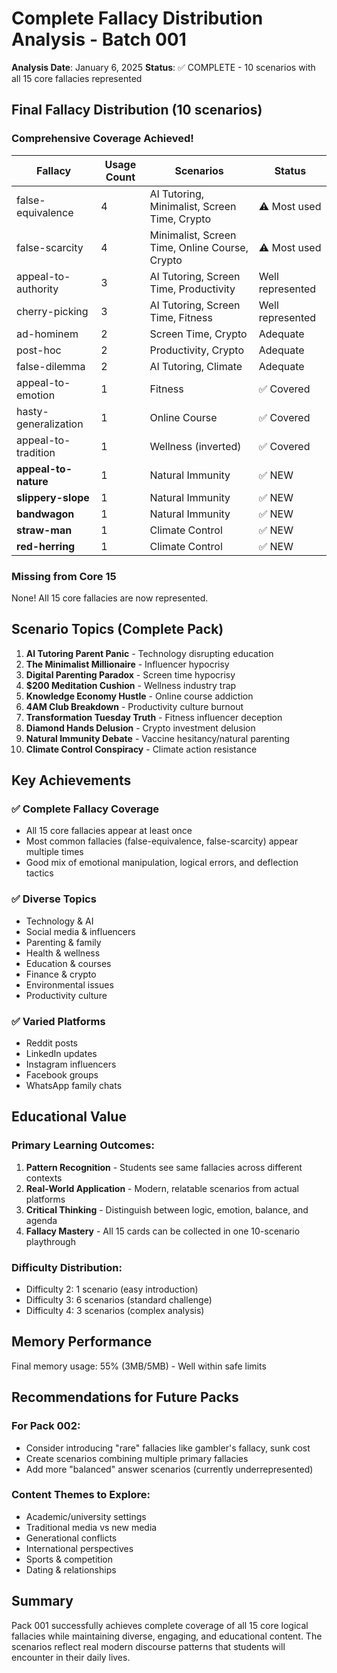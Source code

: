 # Complete Fallacy Distribution Analysis - Batch 001
**Analysis Date**: January 6, 2025
**Status**: ✅ COMPLETE - 10 scenarios with all 15 core fallacies represented

## Final Fallacy Distribution (10 scenarios)

### Comprehensive Coverage Achieved! 

| Fallacy | Usage Count | Scenarios | Status |
|---------|-------------|-----------|---------|
| false-equivalence | 4 | AI Tutoring, Minimalist, Screen Time, Crypto | ⚠️ Most used |
| false-scarcity | 4 | Minimalist, Screen Time, Online Course, Crypto | ⚠️ Most used |
| appeal-to-authority | 3 | AI Tutoring, Screen Time, Productivity | Well represented |
| cherry-picking | 3 | AI Tutoring, Screen Time, Fitness | Well represented |
| ad-hominem | 2 | Screen Time, Crypto | Adequate |
| post-hoc | 2 | Productivity, Crypto | Adequate |
| false-dilemma | 2 | AI Tutoring, Climate | Adequate |
| appeal-to-emotion | 1 | Fitness | ✅ Covered |
| hasty-generalization | 1 | Online Course | ✅ Covered |
| appeal-to-tradition | 1 | Wellness (inverted) | ✅ Covered |
| **appeal-to-nature** | 1 | Natural Immunity | ✅ NEW |
| **slippery-slope** | 1 | Natural Immunity | ✅ NEW |
| **bandwagon** | 1 | Natural Immunity | ✅ NEW |
| **straw-man** | 1 | Climate Control | ✅ NEW |
| **red-herring** | 1 | Climate Control | ✅ NEW |

### Missing from Core 15
None! All 15 core fallacies are now represented.

## Scenario Topics (Complete Pack)

1. **AI Tutoring Parent Panic** - Technology disrupting education
2. **The Minimalist Millionaire** - Influencer hypocrisy
3. **Digital Parenting Paradox** - Screen time hypocrisy
4. **$200 Meditation Cushion** - Wellness industry trap
5. **Knowledge Economy Hustle** - Online course addiction
6. **4AM Club Breakdown** - Productivity culture burnout
7. **Transformation Tuesday Truth** - Fitness influencer deception
8. **Diamond Hands Delusion** - Crypto investment delusion
9. **Natural Immunity Debate** - Vaccine hesitancy/natural parenting
10. **Climate Control Conspiracy** - Climate action resistance

## Key Achievements

### ✅ Complete Fallacy Coverage
- All 15 core fallacies appear at least once
- Most common fallacies (false-equivalence, false-scarcity) appear multiple times
- Good mix of emotional manipulation, logical errors, and deflection tactics

### ✅ Diverse Topics
- Technology & AI
- Social media & influencers
- Parenting & family
- Health & wellness
- Education & courses
- Finance & crypto
- Environmental issues
- Productivity culture

### ✅ Varied Platforms
- Reddit posts
- LinkedIn updates
- Instagram influencers
- Facebook groups
- WhatsApp family chats

## Educational Value

### Primary Learning Outcomes:
1. **Pattern Recognition** - Students see same fallacies across different contexts
2. **Real-World Application** - Modern, relatable scenarios from actual platforms
3. **Critical Thinking** - Distinguish between logic, emotion, balance, and agenda
4. **Fallacy Mastery** - All 15 cards can be collected in one 10-scenario playthrough

### Difficulty Distribution:
- Difficulty 2: 1 scenario (easy introduction)
- Difficulty 3: 6 scenarios (standard challenge)
- Difficulty 4: 3 scenarios (complex analysis)

## Memory Performance
Final memory usage: 55% (3MB/5MB) - Well within safe limits

## Recommendations for Future Packs

### For Pack 002:
- Consider introducing "rare" fallacies like gambler's fallacy, sunk cost
- Create scenarios combining multiple primary fallacies
- Add more "balanced" answer scenarios (currently underrepresented)

### Content Themes to Explore:
- Academic/university settings
- Traditional media vs new media
- Generational conflicts
- International perspectives
- Sports & competition
- Dating & relationships

## Summary
Pack 001 successfully achieves complete coverage of all 15 core logical fallacies while maintaining diverse, engaging, and educational content. The scenarios reflect real modern discourse patterns that students will encounter in their daily lives.